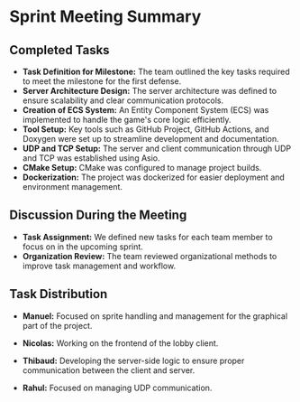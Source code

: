 # Sprint Meeting Summary

## Completed Tasks
- **Task Definition for Milestone:**
  The team outlined the key tasks required to meet the milestone for the first defense.
- **Server Architecture Design:**
  The server architecture was defined to ensure scalability and clear communication protocols.
- **Creation of ECS System:**
  An Entity Component System (ECS) was implemented to handle the game's core logic efficiently.
- **Tool Setup:**
  Key tools such as GitHub Project, GitHub Actions, and Doxygen were set up to streamline development and documentation.
- **UDP and TCP Setup:**
  The server and client communication through UDP and TCP was established using Asio.
- **CMake Setup:**
  CMake was configured to manage project builds.
- **Dockerization:**
  The project was dockerized for easier deployment and environment management.

## Discussion During the Meeting
- **Task Assignment:**
  We defined new tasks for each team member to focus on in the upcoming sprint.
- **Organization Review:**
  The team reviewed organizational methods to improve task management and workflow.

## Task Distribution

- **Manuel:**
  Focused on sprite handling and management for the graphical part of the project.

- **Nicolas:**
  Working on the frontend of the lobby client.

- **Thibaud:**
  Developing the server-side logic to ensure proper communication between the client and server.

- **Rahul:**
  Focused on managing UDP communication.
